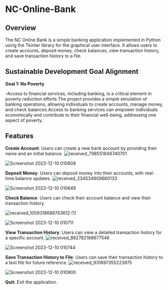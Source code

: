 # NC-Online-Bank

## Overview
The NC Online Bank is a simple banking application implemented in Python using the Tkinter library for the graphical user interface. It allows users to create accounts, deposit money, check balances, view transaction history, and save transaction history to a file.

## Sustainable Development Goal Alignment
**Goal 1: No Poverty**

-Access to financial services, including banking, is a critical element in poverty reduction efforts.The project provides a simple simulation of banking operations, allowing individuals to create accounts, manage money, and check balances.Access to banking services can empower individuals economically and contribute to their financial well-being, addressing one aspect of poverty.

## Features
**Create Account**: Users can create a new bank account by providing their name and an initial balance.
![received_798551848740701](https://github.com/nimfadelgado/NC-Online-Bank/assets/119932703/de1dcd2a-98b0-4f9a-8c95-b9f11bafc03d)

![Screenshot 2023-12-10 010608](https://github.com/nimfadelgado/NC-Online-Bank/assets/119932703/f0519883-08dd-41bf-8696-fe5a668e20d2)



**Deposit Money**: Users can deposit money into their accounts, with real-time balance updates.
![received_234534909660133](https://github.com/nimfadelgado/NC-Online-Bank/assets/119932703/27512bbb-7a53-48b0-9a31-aae74a2e3a29)

![Screenshot 2023-12-10 010649](https://github.com/nimfadelgado/NC-Online-Bank/assets/119932703/84721ae0-1ad6-4da9-88a8-741931c34ab8)


**Check Balance**: Users can check their account balance and view their transaction history.

![received_1059318688743612 (1)](https://github.com/nimfadelgado/NC-Online-Bank/assets/119932703/c418d643-944e-4fd6-ae6e-b69809969830)

![Screenshot 2023-12-10 010711](https://github.com/nimfadelgado/NC-Online-Bank/assets/119932703/77ba1cef-7226-44ac-939b-59556ac5f733)


**View Transaction History**: Users can view a detailed transaction history for a specific account.
![received_862782168677546](https://github.com/nimfadelgado/NC-Online-Bank/assets/119932703/63f598aa-1939-4985-81c3-7c15be1eb811)

![Screenshot 2023-12-10 010744](https://github.com/nimfadelgado/NC-Online-Bank/assets/119932703/b88aa007-306b-47ee-8cf3-f8222423c0ab)


**Save Transaction History to File**: Users can save their transaction history to a text file for future reference.
![received_931697355223975](https://github.com/nimfadelgado/NC-Online-Bank/assets/119932703/139ae5f7-a2e0-43b1-bf79-a624789f3ee8)

![Screenshot 2023-12-10 010900](https://github.com/nimfadelgado/NC-Online-Bank/assets/119932703/7e8d0533-ffe6-4d61-8fc8-49a37cf870e8)


**Quit**: Exit the application.

  
  

